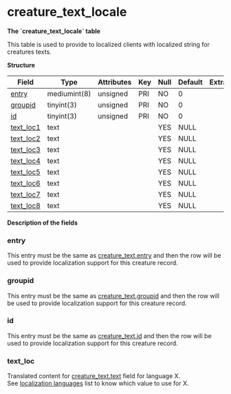 # creature\_text\_locale


**The \`creature\_text\_locale\` table**

This table is used to provide to localized clients with localized string for creatures texts.

**Structure**

| Field                   | Type         | Attributes | Key | Null | Default | Extra | Comment |
|-------------------------|--------------|------------|-----|------|---------|-------|---------|
| [entry](#entry)         | mediumint(8) | unsigned   | PRI | NO   | 0       |       |         |
| [groupid](#groupid)     | tinyint(3)   | unsigned   | PRI | NO   | 0       |       |         |
| [id](#id)               | tinyint(3)   | unsigned   | PRI | NO   | 0       |       |         |
| [text\_loc1](#text_loc) | text         |            |     | YES  | NULL    |       |         |
| [text\_loc2](#text_loc) | text         |            |     | YES  | NULL    |       |         |
| [text\_loc3](#text_loc) | text         |            |     | YES  | NULL    |       |         |
| [text\_loc4](#text_loc) | text         |            |     | YES  | NULL    |       |         |
| [text\_loc5](#text_loc) | text         |            |     | YES  | NULL    |       |         |
| [text\_loc6](#text_loc) | text         |            |     | YES  | NULL    |       |         |
| [text\_loc7](#text_loc) | text         |            |     | YES  | NULL    |       |         |
| [text\_loc8](#text_loc) | text         |            |     | YES  | NULL    |       |         |

**Description of the fields**

### entry

This entry must be the same as [creature\_text.entry](creature_text.md#entry) and then the row will be used to provide localization support for this creature record.

### groupid

This entry must be the same as [creature\_text.groupid](creature_text.md#groupid) and then the row will be used to provide localization support for this creature record.

### id

This entry must be the same as [creature\_text.id](creature_text.md#id) and then the row will be used to provide localization support for this creature record.

### text\_loc

Translated content for [creature\_text.text](creature_text.md#text) field for language X.
See [localization languages](../../dbc/Localization_lang.md) list to know which value to use for X.

 
